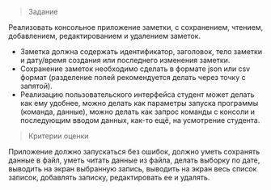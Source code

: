 >Задание

Реализовать консольное приложение заметки, с сохранением, чтением,
добавлением, редактированием и удалением заметок.
* Заметка должна содержать идентификатор, заголовок, тело заметки и дату/время создания или последнего изменения заметки.
* Сохранение заметок необходимо сделать в формате json или csv формат (разделение полей рекомендуется делать через точку с запятой).
* Реализацию пользовательского интерфейса студент может делать как ему удобнее, можно делать как параметры запуска программы (команда, данные), можно делать как запрос команды с консоли и последующим вводом данных, как-то ещё, на усмотрение студента.

>Критерии оценки

Приложение должно запускаться без ошибок, должно уметь сохранять данные
в файл, уметь читать данные из файла, делать выборку по дате, выводить на
экран выбранную запись, выводить на экран весь список записок, добавлять
записку, редактировать ее и удалять.